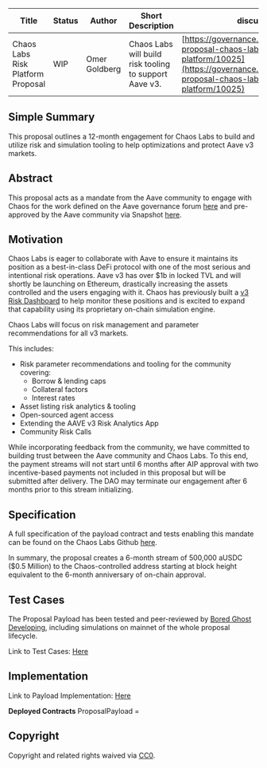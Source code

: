 | Title                             | Status | Author        | Short Description                                      | discussions                                                                                                                                                                          | created     |
| --------------------------------- | ------ | ------------- | ------------------------------------------------------ | ------------------------------------------------------------------------------------------------------------------------------------------------------------------------------------ | ----------- |
| Chaos Labs Risk Platform Proposal | WIP    | Omer Goldberg | Chaos Labs will build risk tooling to support Aave v3. | [https://governance.aave.com/t/updated-proposal-chaos-labs-risk-simulation-platform/10025](https://governance.aave.com/t/updated-proposal-chaos-labs-risk-simulation-platform/10025) | 20222-10-19 |

## Simple Summary

This proposal outlines a 12-month engagement for Chaos Labs to build and utilize risk and simulation tooling to help optimizations and protect Aave v3 markets.

## Abstract

This proposal acts as a mandate from the Aave community to engage with Chaos for the work defined on the Aave governance forum [here](https://governance.aave.com/t/updated-proposal-chaos-labs-risk-simulation-platform/10025) and pre-approved by the Aave community via Snapshot [here](https://snapshot.org/#/aave.eth/proposal/0xad105e87d4df487bbe1daec2cd94ca49d1ea595901f5773c1804107539288b59).

## Motivation

Chaos Labs is eager to collaborate with Aave to ensure it maintains its position as a best-in-class DeFi protocol with one of the most serious and intentional risk operations. Aave v3 has over $1b in locked TVL and will shortly be launching on Ethereum, drastically increasing the assets controlled and the users engaging with it. Chaos has previously built a [v3 Risk Dashboard](http://aave.chaoslabs.xyz/ccar) to help monitor these positions and is excited to expand that capability using its proprietary on-chain simulation engine.

Chaos Labs will focus on risk management and parameter recommendations for all v3 markets.

This includes:

- Risk parameter recommendations and tooling for the community covering:
  - Borrow & lending caps
  - Collateral factors
  - Interest rates
- Asset listing risk analytics & tooling
- Open-sourced agent access
- Extending the AAVE v3 Risk Analytics App
- Community Risk Calls

While incorporating feedback from the community, we have committed to building trust between the Aave community and Chaos Labs. To this end, the payment streams will not start until 6 months after AIP approval with two incentive-based payments not included in this proposal but will be submitted after delivery. The DAO may terminate our engagement after 6 months prior to this stream initializing.

## Specification

A full specification of the payload contract and tests enabling this mandate can be found on the Chaos Labs Github [here](https://github.com/ChaosLabsInc/aave-chaos-v3-risk-proposal).

In summary, the proposal creates a 6-month stream of 500,000 aUSDC ($0.5 Million) to the Chaos-controlled address starting at block height equivalent to the 6-month anniversary of on-chain approval.

## Test Cases

The Proposal Payload has been tested and peer-reviewed by [Bored Ghost Developing](https://twitter.com/bgdlabs), including simulations on mainnet of the whole proposal lifecycle.

Link to Test Cases: [Here](https://github.com/ChaosLabsInc/aave-chaos-v3-risk-proposal/tree/main/src/test)

## Implementation

Link to Payload Implementation: [Here](https://github.com/ChaosLabsInc/aave-chaos-v3-risk-proposal/blob/main/src/ProposalPayload.sol)

**Deployed Contracts** ProposalPayload = <Deployment Pending Code Review>

## Copyright

Copyright and related rights waived via [CC0](https://creativecommons.org/publicdomain/zero/1.0/).

